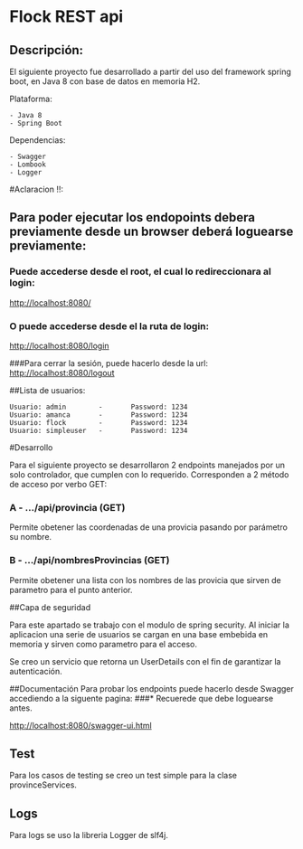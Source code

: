 # Flock REST api

## Descripción:
El siguiente proyecto fue desarrollado a partir del uso del framework spring boot, en Java 8 con base de datos en memoria H2.

Plataforma:

    - Java 8
    - Spring Boot

Dependencias:

    - Swagger
    - Lombook
    - Logger

#Aclaracion !!:
## Para poder ejecutar los endopoints debera previamente desde un browser deberá loguearse previamente:

### Puede accederse desde el root, el cual lo redireccionara al login:
[http://localhost:8080/](http://localhost:8080/)

### O puede accederse desde el la ruta de login:
[http://localhost:8080/login](http://localhost:8080/login)

###Para cerrar la sesión, puede hacerlo desde la url:
[http://localhost:8080/logout](http://localhost:8080/logout)

##Lista de usuarios:
```
Usuario: admin        -       Password: 1234
Usuario: amanca       -       Password: 1234
Usuario: flock        -       Password: 1234
Usuario: simpleuser   -       Password: 1234
```

#Desarrollo

Para el siguiente proyecto se desarrollaron 2 endpoints manejados por un solo controlador, que cumplen con lo requerido.
Corresponden a 2 método de acceso por verbo GET:

### A - .../api/provincia (GET)

Permite obetener las coordenadas de una provicia pasando por parámetro su nombre.

### B - .../api/nombresProvincias (GET)

Permite obetener una lista con los nombres de las provicia que sirven de parametro para el punto anterior.


##Capa de seguridad

Para este apartado se trabajo con el modulo de spring security. Al iniciar la aplicacion una serie de usuarios se cargan 
en una base embebida en memoria y sirven como parametro para el acceso.

Se creo un servicio que retorna un UserDetails con el fin de garantizar la autenticación.


##Documentación
Para probar los endpoints puede hacerlo desde Swagger accediendo a la siguente pagina:
###* Recuerede que debe loguearse antes.

[http://localhost:8080/swagger-ui.html](http://localhost:8080/swagger-ui.html)

## Test 
Para los casos de testing se creo un test simple para la clase provinceServices.

## Logs
Para logs se uso la libreria Logger de slf4j.
